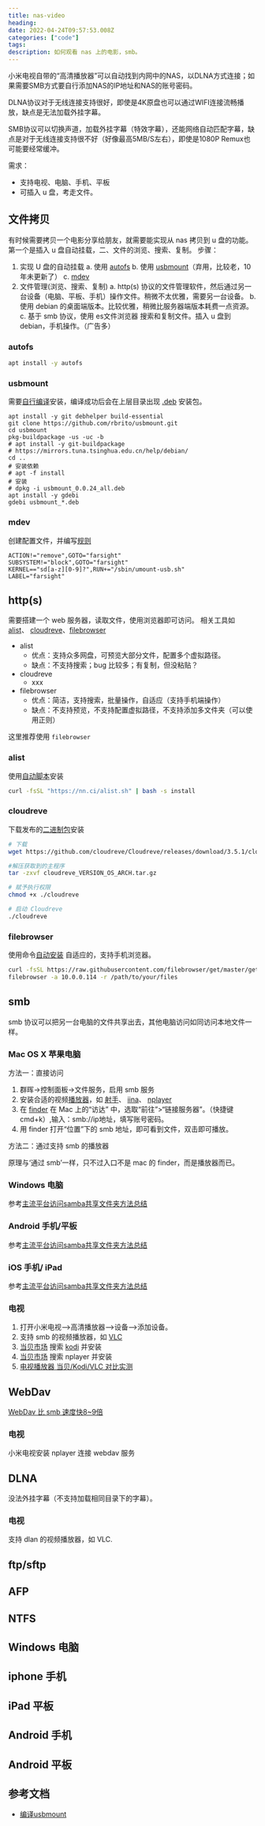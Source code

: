 ```yaml
---
title: nas-video 
heading:
date: 2022-04-24T09:57:53.008Z
categories: ["code"]
tags: 
description: 如何观看 nas 上的电影，smb。
---
```


小米电视自带的“高清播放器”可以自动找到内网中的NAS，以DLNA方式连接；如果需要SMB方式要自行添加NAS的IP地址和NAS的账号密码。

DLNA协议对于无线连接支持很好，即使是4K原盘也可以通过WIFI连接流畅播放，缺点是无法加载外挂字幕。

SMB协议可以切换声道，加载外挂字幕（特效字幕），还能网络自动匹配字幕，缺点是对于无线连接支持很不好（好像最高5MB/S左右），即使是1080P Remux也可能要经常缓冲。

需求：
- 支持电视、电脑、手机、平板
- 可插入 u 盘，考走文件。

## 文件拷贝
有时候需要拷贝一个电影分享给朋友，就需要能实现从 nas 拷贝到 u 盘的功能。第一个是插入 u 盘自动挂载，二、文件的浏览、搜索、复制。
步骤：
1. 实现 U 盘的自动挂载
     a. 使用 [autofs](https://linuxconfig.org/automatically-mount-usb-external-drive-with-autofs)
     b. 使用 [usbmount](https://github.com/rbrito/usbmount)（弃用，比较老，10年未更新了）
     c. [mdev](https://www.cnblogs.com/lifexy/p/7891883.html)
2. 文件管理(浏览、搜索、复制)
   a. http(s) 协议的文件管理软件，然后通过另一台设备（电脑、平板、手机）操作文件。稍微不太优雅，需要另一台设备。
   b. 使用 debian 的桌面端版本。比较优雅，稍微比服务器端版本耗费一点资源。
   c. 基于 smb 协议，使用 es文件浏览器 搜索和复制文件。插入 u 盘到 debian，手机操作。（广告多）

### autofs

```bash
apt install -y autofs

```

### usbmount

需要[自行编译](https://github.com/rbrito/usbmount)安装，编译成功后会在上层目录出现 [.deb](https://blog.csdn.net/wangmg0118/article/details/72026739) 安装包。

```
apt install -y git debhelper build-essential
git clone https://github.com/rbrito/usbmount.git
cd usbmount 
pkg-buildpackage -us -uc -b
# apt install -y git-buildpackage
# https://mirrors.tuna.tsinghua.edu.cn/help/debian/
cd ..
# 安装依赖
# apt -f install 
# 安装
# dpkg -i usbmount_0.0.24_all.deb
apt install -y gdebi
gdebi usbmount_*.deb
```

### mdev
创建配置文件，并编写[规则](https://blog.csdn.net/weixin_43229139/article/details/106903710)
```
ACTION!="remove",GOTO="farsight"
SUBSYSTEM!="block",GOTO="farsight"
KERNEL=="sd[a-z][0-9]?",RUN+="/sbin/umount-usb.sh"
LABEL="farsight"
```

## http(s)

需要搭建一个 web 服务器，读取文件，使用浏览器即可访问。
相关工具如 [alist](https://github.com/Xhofe/alist/blob/v2/README_cn.md)、 [cloudreve](https://github.com/cloudreve/Cloudreve)、[filebrowser](https://github.com/filebrowser/filebrowser) 

- alist
    - 优点：支持众多网盘，可预览大部分文件，配置多个虚拟路径。
    - 缺点：不支持搜索；bug 比较多；有复制，但没粘贴？
- cloudreve
    - xxx
- filebrowser
    - 优点：简洁，支持搜索，批量操作，自适应（支持手机端操作）
    - 缺点：不支持预览，不支持配置虚拟路径，不支持添加多文件夹（可以使用正则）

这里推荐使用 `filebrowser`

### alist
使用[自动脚本](https://alist-doc.nn.ci/docs/install/script)安装
```bash
curl -fsSL "https://nn.ci/alist.sh" | bash -s install
```


### cloudreve
下载发布的[二进制包](https://docs.cloudreve.org/getting-started/install)安装

```bash
# 下载
wget https://github.com/cloudreve/Cloudreve/releases/download/3.5.1/cloudreve_3.5.1_linux_amd64.tar.gz

#解压获取到的主程序
tar -zxvf cloudreve_VERSION_OS_ARCH.tar.gz

# 赋予执行权限
chmod +x ./cloudreve

# 启动 Cloudreve
./cloudreve
```

### filebrowser
使用命令[自动安装](https://filebrowser.org/installation)
自适应的，支持手机浏览器。
```bash
curl -fsSL https://raw.githubusercontent.com/filebrowser/get/master/get.sh | bash
filebrowser -a 10.0.0.114 -r /path/to/your/files
```

## smb 

smb 协议可以把另一台电脑的文件共享出去，其他电脑访问如同访问本地文件一样。

### Mac OS X 苹果电脑
方法一：直接访问
1. 群晖->控制面板->文件服务，启用 smb 服务
2. 安装合适的视频[播放器](https://www.yinxiang.com/everhub/note/5c17a619-ad6a-4d82-8a5d-1fa1d4d647b2)，如 [射手](https://www.splayer.org/)、 [iina](https://github.com/iina/iina)、 [nplayer](https://apps.apple.com/cn/app/nplayer/id1451273814)
3. 在 [finder](https://support.apple.com/zh-cn/guide/mac-help/mchlp1236/mac) 在 Mac 上的“访达” 中，选取“前往”>“链接服务器”。（快捷键 cmd+k）,输入：smb://ip地址，填写账号密码。
4. 用 finder 打开“位置”下的 smb 地址，即可看到文件，双击即可播放。

方法二：通过支持 smb 的播放器

原理与‘通过 smb’一样，只不过入口不是 mac 的 finder，而是播放器而已。


### Windows 电脑
参考[主流平台访问samba共享文件夹方法总结](https://github.com/wupanhao/wupanhao.github.io/issues/1)

### Android 手机/平板
参考[主流平台访问samba共享文件夹方法总结](https://github.com/wupanhao/wupanhao.github.io/issues/1)

### iOS 手机/ iPad
参考[主流平台访问samba共享文件夹方法总结](https://github.com/wupanhao/wupanhao.github.io/issues/1)

### 电视



1. 打开小米电视–>高清播放器–>设备–>添加设备。
2. 支持 smb 的视频播放器，如 [VLC](https://www.videolan.org/vlc/)
3. [当贝市场](https://www.dangbei.com/app/) 搜索 [kodi](https://www.znds.com/tv-1162916-1-1.html) 并安装
4. [当贝市场](https://www.dangbei.com/app/) 搜索 nplayer 并安装
5. [电视播放器 当贝/Kodi/VLC 对比实测 ](https://www.znds.com/tv-1179018-1-1.html)
 


## WebDav

[WebDav 比 smb 速度快8~9倍](https://serverdiary.com/featured/webdav-vs-samba-cifs-file-system-write-and-read-speed-test/)

### 电视

小米电视安装 nplayer 连接 webdav 服务



## DLNA
没法外挂字幕（不支持加载相同目录下的字幕）。

### 电视
支持 dlan 的视频播放器，如 VLC.


## ftp/sftp

## AFP

## NTFS 













## Windows 电脑

## iphone 手机

## iPad 平板


## Android 手机

## Android 平板






## 参考文档

- [编译usbmount](https://www.linuxuprising.com/2019/04/automatically-mount-usb-drives-on.html)



